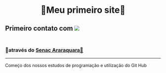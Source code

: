 <h1 align="center"> 🌌Meu primeiro site🌌 </h1>

<h2>  Primeiro contato com  <img src="	https://img.shields.io/badge/HTML5-E34F26?style=for-the-badge&logo=html5&logoColor=white"> </br>

<br>
<h3> 🌠através do <a href="https://ead.senac.br/pos-graduacao/gestao-escolar/?gclid=Cj0KCQjwspKUBhCvARIsAB2IYuu47krSI7VebCD7OCeJhll4xTHdzMIKnvff39-m8Q08W9APWaACkucaAgXgEALw_wcB" target="_blank"> Senac Araraquara🌠 </a> </h3> 

<hr>

<p> Começo dos nossos estudos de programação e utilização do Git Hub </p>
